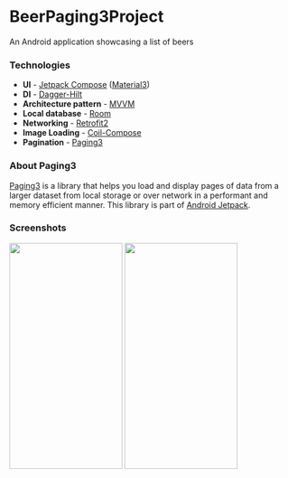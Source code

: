 # BeerPaging3Project

An Android application showcasing a list of beers

### Technologies
- **UI** - [Jetpack Compose](https://developer.android.com/jetpack/compose) ([Material3](https://m3.material.io/))
- **DI** - [Dagger-Hilt](https://developer.android.com/training/dependency-injection/hilt-android)
- **Architecture pattern** - [MVVM](https://en.wikipedia.org/wiki/Model%E2%80%93view%E2%80%93viewmodel)
- **Local database** - [Room](https://developer.android.com/training/data-storage/room)
- **Networking** - [Retrofit2](https://square.github.io/retrofit/)
- **Image Loading** - [Coil-Compose](https://coil-kt.github.io/coil/compose/)
- **Pagination** - [Paging3](https://developer.android.com/topic/libraries/architecture/paging/v3-overview)

### About Paging3
[Paging3](https://developer.android.com/topic/libraries/architecture/paging/v3-overview) is a library that helps you load and display pages of data from a larger dataset from local storage or over network in a performant and memory efficient manner. This library is part of [Android Jetpack](https://developer.android.com/jetpack).

### Screenshots
<img src="https://github.com/EvgenyPlaksin/BeerPaging3Project/assets/94696816/820c7d0d-329b-4504-8d1e-8d2086dda01e.png" width="200" height="400" />
<img src="https://github.com/EvgenyPlaksin/BeerPaging3Project/assets/94696816/60b07f73-cb49-47d8-94a6-cc6434318086.png" width="200" height="400" />
